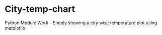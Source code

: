 # City-temp-chart
Python Module Work - Simply showing a city wise temperature plot using matplotlib

